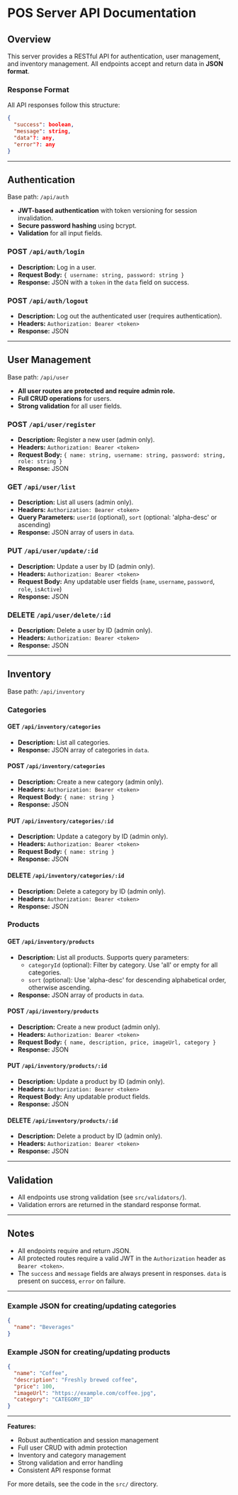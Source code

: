 # POS Server API Documentation

## Overview

This server provides a RESTful API for authentication, user management, and inventory management. All endpoints accept and return data in **JSON format**.

### Response Format

All API responses follow this structure:

```json
{
  "success": boolean,
  "message": string,
  "data"?: any,
  "error"?: any
}
```

---

## Authentication

Base path: `/api/auth`

- **JWT-based authentication** with token versioning for session invalidation.
- **Secure password hashing** using bcrypt.
- **Validation** for all input fields.

### POST `/api/auth/login`

- **Description:** Log in a user.
- **Request Body:** `{ username: string, password: string }`
- **Response:** JSON with a `token` in the `data` field on success.

### POST `/api/auth/logout`

- **Description:** Log out the authenticated user (requires authentication).
- **Headers:** `Authorization: Bearer <token>`
- **Response:** JSON

---

## User Management

Base path: `/api/user`

- **All user routes are protected and require admin role.**
- **Full CRUD operations** for users.
- **Strong validation** for all user fields.

### POST `/api/user/register`

- **Description:** Register a new user (admin only).
- **Headers:** `Authorization: Bearer <token>`
- **Request Body:** `{ name: string, username: string, password: string, role: string }`
- **Response:** JSON

### GET `/api/user/list`

- **Description:** List all users (admin only).
- **Headers:** `Authorization: Bearer <token>`
- **Query Parameters:** `userId` (optional), `sort` (optional: 'alpha-desc' or ascending)
- **Response:** JSON array of users in `data`.

### PUT `/api/user/update/:id`

- **Description:** Update a user by ID (admin only).
- **Headers:** `Authorization: Bearer <token>`
- **Request Body:** Any updatable user fields (`name`, `username`, `password`, `role`, `isActive`)
- **Response:** JSON

### DELETE `/api/user/delete/:id`

- **Description:** Delete a user by ID (admin only).
- **Headers:** `Authorization: Bearer <token>`
- **Response:** JSON

---

## Inventory

Base path: `/api/inventory`

### Categories

#### GET `/api/inventory/categories`

- **Description:** List all categories.
- **Response:** JSON array of categories in `data`.

#### POST `/api/inventory/categories`

- **Description:** Create a new category (admin only).
- **Headers:** `Authorization: Bearer <token>`
- **Request Body:** `{ name: string }`
- **Response:** JSON

#### PUT `/api/inventory/categories/:id`

- **Description:** Update a category by ID (admin only).
- **Headers:** `Authorization: Bearer <token>`
- **Request Body:** `{ name: string }`
- **Response:** JSON

#### DELETE `/api/inventory/categories/:id`

- **Description:** Delete a category by ID (admin only).
- **Headers:** `Authorization: Bearer <token>`
- **Response:** JSON

### Products

#### GET `/api/inventory/products`

- **Description:** List all products. Supports query parameters:
  - `categoryId` (optional): Filter by category. Use 'all' or empty for all categories.
  - `sort` (optional): Use 'alpha-desc' for descending alphabetical order, otherwise ascending.
- **Response:** JSON array of products in `data`.

#### POST `/api/inventory/products`

- **Description:** Create a new product (admin only).
- **Headers:** `Authorization: Bearer <token>`
- **Request Body:** `{ name, description, price, imageUrl, category }`
- **Response:** JSON

#### PUT `/api/inventory/products/:id`

- **Description:** Update a product by ID (admin only).
- **Headers:** `Authorization: Bearer <token>`
- **Request Body:** Any updatable product fields.
- **Response:** JSON

#### DELETE `/api/inventory/products/:id`

- **Description:** Delete a product by ID (admin only).
- **Headers:** `Authorization: Bearer <token>`
- **Response:** JSON

---

## Validation

- All endpoints use strong validation (see `src/validators/`).
- Validation errors are returned in the standard response format.

---

## Notes

- All endpoints require and return JSON.
- All protected routes require a valid JWT in the `Authorization` header as `Bearer <token>`.
- The `success` and `message` fields are always present in responses. `data` is present on success, `error` on failure.

---

### Example JSON for creating/updating categories

```json
{
  "name": "Beverages"
}
```

### Example JSON for creating/updating products

```json
{
  "name": "Coffee",
  "description": "Freshly brewed coffee",
  "price": 100,
  "imageUrl": "https://example.com/coffee.jpg",
  "category": "CATEGORY_ID"
}
```

---

**Features:**

- Robust authentication and session management
- Full user CRUD with admin protection
- Inventory and category management
- Strong validation and error handling
- Consistent API response format

For more details, see the code in the `src/` directory.

